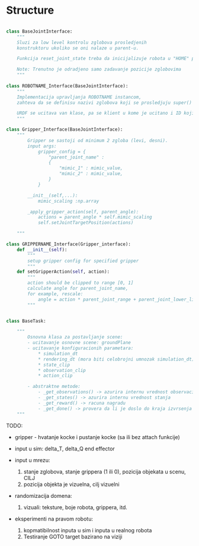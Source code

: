 # Structure


```python

class BaseJointInterface:
    """ 
    Sluzi za low level kontrolu zglobova prosledjenih 
    konstruktoru ukoliko se oni nalaze u parent-u.

    Funkcija reset_joint_state treba da inicijalizuje robota u "HOME" pozicije koje su postavljene u DH parametrima. TODO: ovo mozda prebaciti u JointInterface za postavljanje pocetnog polozaja

    Note: Trenutno je odradjeno samo zadavanje pozicije zglobovima
    """
    
class ROBOTNAME_Interface(BaseJointInterface):
    """
    Implementacija upravljanja ROBOTNAME instancom,
    zahteva da se definisu nazivi zglobova koji se prosledjuju super() klasi.

    URDF se ucitava van klase, pa se klient u kome je ucitano i ID koji mu je dodeljen prosledjuju Interface klasi.
    """

class Gripper_Interface(BaseJointInterface):
    """
        Gripper se sastoji od minimum 2 zgloba (levi, desni). 
        input args:
            gripper_config = {
                "parent_joint_name" :
                {
                    "mimic_1" : mimic_value,
                    "mimic_2" : mimic_value,
                }
            }

        __init__(self,...):
            mimic_scaling :np.array

        _apply_gripper_action(self, parent_angle):
            actions = parent_angle * self.mimic_scaling
            self.setJointTargetPosition(actions)

    """

class GRIPPERNAME_Interface(Gripper_interface):
    def __init__(self):
        """
        setup gripper config for specified gripper
        """
    def setGripperAction(self, action):
        """
        action should be clipped to range [0, 1]
        calculate angle for parent_joint_name,
        for example, rescale:
            angle = action * parent_joint_range + parent_joint_lower_limit
        """


class BaseTask:

    """
        Osnovna klasa za postavljanje scene:
        - ucitavanje osnovne scene: groundPlane
        - ucitavanje konfiguracionih parametara:
            * simulation_dt
            * rendering_dt (mora biti celobrojni umnozak simulation_dt)
            * state_clip
            * observation_clip
            * action_clip

        - abstraktne metode:
            - _get_observations() -> azurira internu vrednost observacija sa novim stanjima
            - _get_states() -> azurira internu vrednost stanja
            - _get_reward() -> racuna nagradu
            - _get_done() -> provera da li je doslo do kraja izvrsenja zadatka
    """


```

TODO:
* gripper - hvatanje kocke i pustanje kocke (sa ili bez attach funkcije)
* input u sim: delta_T, delta_Q end effector
* input u mrezu: 
    1. stanje zglobova, stanje grippera (1 ili 0), pozicija objekata u scenu, CILJ
    2. pozicija objekta je vizuelna, cilj vizuelni

* randomizacija domena:
    1. vizuali: teksture, boje robota, grippera, itd.


* eksperimenti na pravom robotu:
    1. kopmatibilnost inputa u sim i inputa u realnog robota
    2. Testiranje GOTO target bazirano na viziji
